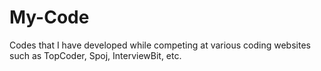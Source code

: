 # My-Code
Codes that I have developed while competing at various coding websites such as TopCoder, Spoj, InterviewBit, etc.
